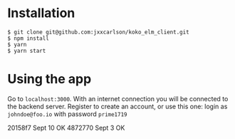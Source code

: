 
Installation
============

```
$ git clone git@github.com:jxxcarlson/koko_elm_client.git
$ npm install
$ yarn
$ yarn start
```

Using the app
=============

Go to `localhost:3000`.  With an internet connection you will be connected to the backend server.  Register to create an account, or use this one: login as `johndoe@foo.io` with password `prime1719`

20158f7 Sept 10 OK
4872770 Sept  3 OK


<script>hljs.initHighlightingOnLoad();</script>

<script src="https://cdnjs.cloudflare.com/ajax/libs/highlight.js/9.12.0/styles/atelier-dune-light.min.css"></script>
